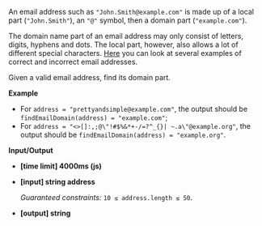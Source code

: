 ﻿An email address such as `"John.Smith@example.com"` is made up of a local part (`"John.Smith"`), an `"@"` symbol, then a domain part (`"example.com"`).

The domain name part of an email address may only consist of letters, digits, hyphens and dots. The local part, however, also allows a lot of different special characters. [Here](https://en.wikipedia.org/wiki/Email_address#Examples) you can look at several examples of correct and incorrect email addresses.

Given a valid email address, find its domain part.

**Example**

*   For `address = "prettyandsimple@example.com"`, the output should be
    `findEmailDomain(address) = "example.com"`;
*   For `address = "<>[]:,;@\"!#$%&*+-/=?^_{}| ~.a\"@example.org"`, the output should be
    `findEmailDomain(address) = "example.org"`.

**Input/Output**

*   **[time limit] 4000ms (js)**

*   **[input] string address**

    _Guaranteed constraints:_
    `10 ≤ address.length ≤ 50`.

*   **[output] string**